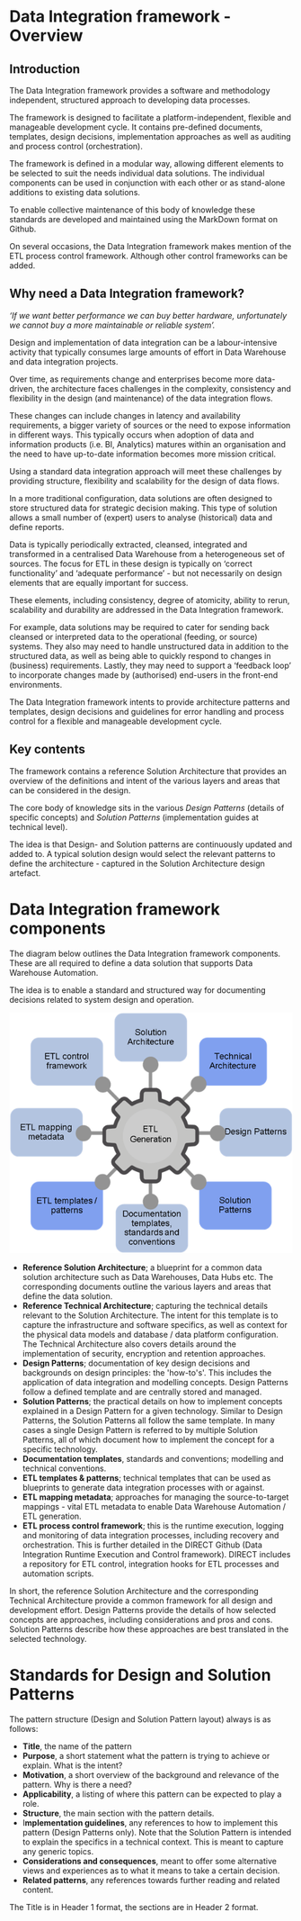 # Data Integration framework - Overview
## Introduction

The Data Integration framework provides a software and methodology independent, structured approach to developing data processes. 

The framework is designed to facilitate a platform-independent, flexible and manageable development cycle. It contains pre-defined documents, templates, design decisions, implementation approaches as well as auditing and process control (orchestration).

The framework is defined in a modular way, allowing different elements to be selected to suit the needs individual data solutions. The individual components can be used in conjunction with each other or as stand-alone additions to existing data solutions.

To enable collective maintenance of this body of knowledge these standards are developed and maintained using the MarkDown format on Github.

On several occasions, the Data Integration framework makes mention of the ETL process control framework. Although other control frameworks  can be added.

## Why need a Data Integration framework?

*‘If we want better performance we can buy better hardware, unfortunately we cannot buy a more maintainable or reliable system’.*

Design and implementation of data integration can be a labour-intensive activity that typically consumes large amounts of effort in Data Warehouse and data integration projects. 

Over time, as requirements change and enterprises become more data-driven, the architecture faces challenges in the complexity, consistency and flexibility in the design (and maintenance) of the data integration flows. 

These changes can include changes in latency and availability requirements, a bigger variety of sources or the need to expose information in different ways. This typically occurs when adoption of data and information products (i.e. BI, Analytics) matures within an organisation and the need to have up-to-date information becomes more mission critical.

Using a standard data integration approach will meet these challenges by providing structure, flexibility and scalability for the design of data flows.

In a more traditional configuration, data solutions are often designed to store structured data for strategic decision making. This type of solution allows a small number of (expert) users to analyse (historical) data and define reports. 

Data is typically periodically extracted, cleansed, integrated and transformed in a centralised Data Warehouse from a heterogeneous set of sources. The focus for ETL in these design is typically on ‘correct functionality’ and ‘adequate performance’ - but not necessarily on design elements that are equally important for success. 

These elements, including consistency, degree of atomicity, ability to rerun, scalability and durability are addressed in the Data Integration framework. 

For example, data solutions may be required to cater for sending back cleansed or interpreted data to the operational (feeding, or source) systems. They also may need to handle unstructured data in addition to the structured data, as well as being able to quickly respond to changes in (business) requirements. Lastly, they may need to support a ‘feedback loop’ to incorporate changes made by (authorised) end-users in the front-end environments. 

The Data Integration framework intents to provide architecture patterns and templates, design decisions and guidelines for error handling and process control for a flexible and manageable development cycle.

## Key contents

The framework contains a reference Solution Architecture that provides an overview of the definitions and intent of the various layers and areas that can be considered in the design.

The core body of knowledge sits in the various *Design Patterns* (details of specific concepts) and *Solution Patterns* (implementation guides at technical level). 

The idea is that Design- and Solution patterns are continuously updated and added to. A typical solution design would select the relevant patterns to define the architecture - captured in the Solution Architecture design artefact.

# Data Integration framework components

The diagram below outlines the Data Integration framework components. These are all required to define a data solution that supports Data Warehouse Automation. 

The idea is to enable a standard and structured way for documenting decisions related to system design and operation.

 ![1547519339316](./Images/5C1547519339316.png)

   

- **Reference Solution Architecture**; a blueprint for a common data solution architecture such as Data Warehouses, Data Hubs etc. The corresponding documents outline the various layers and areas that define the data solution.
- **Reference Technical Architecture**; capturing the technical details relevant to the Solution Architecture. The intent for this template is to capture the infrastructure and software specifics, as well as context for the physical data models and database / data platform configuration. The Technical Architecture also covers details around the implementation of security, encryption and retention approaches.
- **Design Patterns**; documentation of key design decisions and backgrounds on design principles: the 'how-to's'. This includes the application of data integration and modelling concepts. Design Patterns follow a defined template and are centrally stored and managed.
- **Solution Patterns**; the practical details on how to implement concepts explained in a Design Pattern for a given technology. Similar to Design Patterns, the Solution Patterns all follow the same template. In many cases a single Design Pattern is referred to by multiple Solution Patterns, all of which document how to implement the concept for a specific technology.
- **Documentation templates**, standards and conventions; modelling and technical conventions.
- **ETL templates & patterns**; technical templates that can be used as blueprints to generate data integration processes with or against.
- **ETL mapping metadata**; approaches for managing the source-to-target mappings - vital ETL metadata to enable Data Warehouse Automation / ETL generation.
- **ETL process control framework**; this is the runtime execution, logging and monitoring of data integration processes, including recovery and orchestration. This is further detailed in the DIRECT Github (Data Integration Runtime Execution and Control framework). DIRECT includes a repository for ETL control, integration hooks for ETL processes and automation scripts.

In short, the reference Solution Architecture and the corresponding Technical Architecture provide a common framework for all design and development effort. Design Patterns provide the details of how selected concepts are approaches, including considerations and pros and cons. Solution Patterns describe how these approaches are best translated in the selected technology.  

# Standards for Design and Solution Patterns

The pattern structure (Design and Solution Pattern layout) always is as follows:

* **Title**, the name of the pattern
* **Purpose**, a short statement what the pattern is trying to achieve or explain. What is the intent?
* **Motivation**, a short overview of the background and relevance of the pattern. Why is there a need?
* **Applicability**, a listing of where this pattern can be expected to play a role.
* **Structure**, the main section with the pattern details.
* I**mplementation guidelines**, any references to how to implement this pattern (Design Patterns only). Note that the Solution Pattern is intended to explain the specifics in a technical context. This is meant to capture any generic topics.  
* **Considerations and consequences**, meant to offer some alternative views and experiences as to what it means to take a certain decision.
* **Related patterns**, any references towards further reading and related content.

The Title is in Header 1 format, the sections are in Header 2 format.
